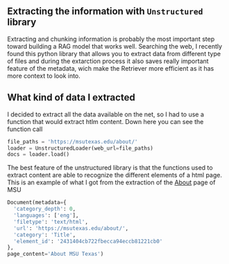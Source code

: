 ## Extracting the information with `Unstructured` library
Extracting and chunking information is probably the most important step toward building a RAG model that works well.
Searching the web, I recently found this python library that allows you to extract data from different type of files and 
during the extarction process it also saves really important feature of the metadata, wich make the Retriever more efficient 
as it has more context to look into.

## What kind of data I extracted 
I decided to extract all the data available on the net, so I had to use a function that would extract htlm content. 
Down here you can see the function call

```python
file_paths = 'https://msutexas.edu/about/'
loader = UnstructuredLoader(web_url=file_paths)
docs = loader.load()
```

The best feature of the unstructured library is that the functions used to extract content are able to recognize the different elements
of a html page. This is an example of what I got from the extraction of the [About](https://msutexas.edu/about/) page of MSU

```python
Document(metadata={
  'category_depth': 0,
  'languages': ['eng'],
  'filetype': 'text/html',
  'url': 'https://msutexas.edu/about/',
  'category': 'Title',
  'element_id': '2431404cb722fbecca94eccb81221cb0'
},
page_content='About MSU Texas')
```









